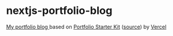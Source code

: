 # nextjs-portfolio-blog
[My portfolio blog ](https://kei9o.me/) based on [Portfolio Starter Kit](https://vercel.com/templates/next.js/portfolio-starter-kit)  ([source](https://github.com/vercel/examples/tree/main/solutions/blog)) by [Vercel](https://vercel.com/home)
